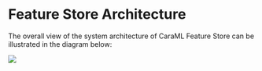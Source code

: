 # Feature Store Architecture

The overall view of the system architecture of CaraML Feature Store can be illustrated in the diagram below:

![](https://lucid.app/publicSegments/view/f440e812-df08-41ad-a73a-d06306a7812e/image.png)

